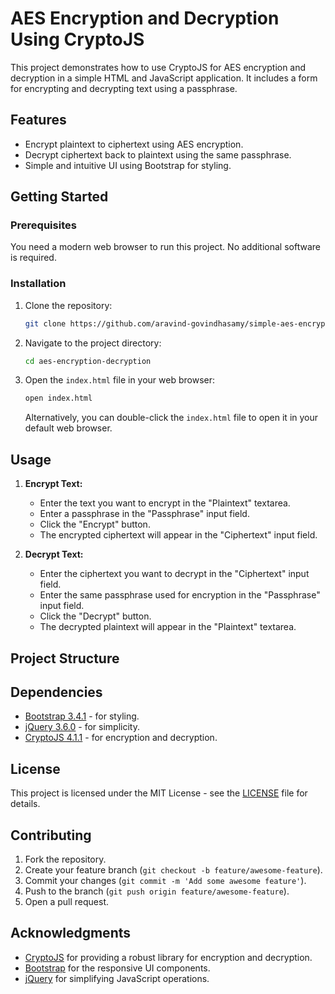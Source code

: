# AES Encryption and Decryption Using CryptoJS

This project demonstrates how to use CryptoJS for AES encryption and decryption in a simple HTML and JavaScript application. It includes a form for encrypting and decrypting text using a passphrase.

## Features

- Encrypt plaintext to ciphertext using AES encryption.
- Decrypt ciphertext back to plaintext using the same passphrase.
- Simple and intuitive UI using Bootstrap for styling.

## Getting Started

### Prerequisites

You need a modern web browser to run this project. No additional software is required.

### Installation

1. Clone the repository:

    ```sh
    git clone https://github.com/aravind-govindhasamy/simple-aes-encrypt-decrypt-cryptojs.git
    ```

2. Navigate to the project directory:

    ```sh
    cd aes-encryption-decryption
    ```

3. Open the `index.html` file in your web browser:

    ```sh
    open index.html
    ```

    Alternatively, you can double-click the `index.html` file to open it in your default web browser.

## Usage

1. **Encrypt Text:**
   - Enter the text you want to encrypt in the "Plaintext" textarea.
   - Enter a passphrase in the "Passphrase" input field.
   - Click the "Encrypt" button.
   - The encrypted ciphertext will appear in the "Ciphertext" input field.

2. **Decrypt Text:**
   - Enter the ciphertext you want to decrypt in the "Ciphertext" input field.
   - Enter the same passphrase used for encryption in the "Passphrase" input field.
   - Click the "Decrypt" button.
   - The decrypted plaintext will appear in the "Plaintext" textarea.

## Project Structure


## Dependencies

- [Bootstrap 3.4.1](https://maxcdn.bootstrapcdn.com/bootstrap/3.4.1/css/bootstrap.min.css) - for styling.
- [jQuery 3.6.0](https://ajax.googleapis.com/ajax/libs/jquery/3.6.0/jquery.min.js) - for simplicity.
- [CryptoJS 4.1.1](https://cdnjs.cloudflare.com/ajax/libs/crypto-js/4.1.1/crypto-js.min.js) - for encryption and decryption.

## License

This project is licensed under the MIT License - see the [LICENSE](LICENSE) file for details.

## Contributing

1. Fork the repository.
2. Create your feature branch (`git checkout -b feature/awesome-feature`).
3. Commit your changes (`git commit -m 'Add some awesome feature'`).
4. Push to the branch (`git push origin feature/awesome-feature`).
5. Open a pull request.

## Acknowledgments

- [CryptoJS](https://crypto-js.googlecode.com/svn/tags/3.1.2/doc/) for providing a robust library for encryption and decryption.
- [Bootstrap](https://getbootstrap.com/) for the responsive UI components.
- [jQuery](https://jquery.com/) for simplifying JavaScript operations.
